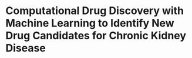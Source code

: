 # Computational Drug Discovery with Machine Learning to Identify New Drug Candidates for Chronic Kidney Disease
